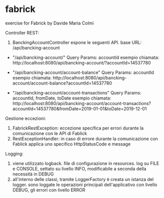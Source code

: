 # fabrick
exercise for Fabrick by Davide Maria Colmi


Controller REST:
1) BanckingAccountController espone le seguenti API. base URL: /api/bancking-account
   
-	"/api/bancking-account/"
	Query Params: accountId
	esempio chiamata:
	http://localhost:8080/api/bancking-account/?accountId=14537780

-	"/api/bancking-account/account-balance"
	Query Params: accountId
	esempio chiamata:
	http://localhost:8080/api/bancking-account/account-balance?accountId=14537780

-	"/api/bancking-account/account-transactions"
	Query Params: accountId, fromDate, toDate
	esempio chiamata:
	http://localhost:8080/api/bancking-account/account-transactions?accountId=14537780&fromDate=2019-01-01&toDate=2019-12-01

Gestione eccezioni:
1) FabrickRestException: eccezione specifica per errori durante la comunicazione con le API di Fablick
2) RestExceptionHandler: in caso di errore durante la comunicazione con Fablick applica uno specifico HttpStatusCode e message

Logging:
1) viene utilizzato logback. file di configurazione in resources. log su FILE e CONSOLE, settato su livello INFO, modificabile a seconda della necessità in DEBUG
2) all'interno delle classi, tramite LoggerFactory è creata un istanza del logger. sono loggate le operazioni principali dell'applicativo con livello DEBUG, gli errori con livello ERROR
